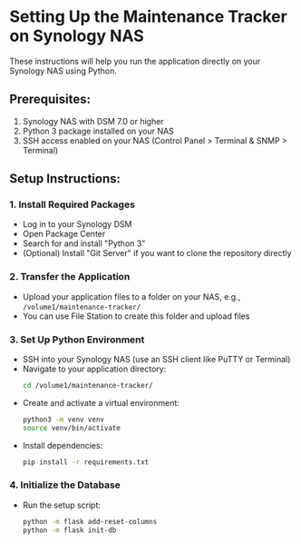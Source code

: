 # Setting Up the Maintenance Tracker on Synology NAS

These instructions will help you run the application directly on your Synology NAS using Python.

## Prerequisites:
1. Synology NAS with DSM 7.0 or higher
2. Python 3 package installed on your NAS
3. SSH access enabled on your NAS (Control Panel > Terminal & SNMP > Terminal)

## Setup Instructions:

### 1. Install Required Packages
- Log in to your Synology DSM
- Open Package Center
- Search for and install "Python 3"
- (Optional) Install "Git Server" if you want to clone the repository directly

### 2. Transfer the Application
- Upload your application files to a folder on your NAS, e.g., `/volume1/maintenance-tracker/`
- You can use File Station to create this folder and upload files

### 3. Set Up Python Environment
- SSH into your Synology NAS (use an SSH client like PuTTY or Terminal)
- Navigate to your application directory:
  ```bash
  cd /volume1/maintenance-tracker/
  ```
- Create and activate a virtual environment:
  ```bash
  python3 -m venv venv
  source venv/bin/activate
  ```
- Install dependencies:
  ```bash
  pip install -r requirements.txt
  ```

### 4. Initialize the Database
- Run the setup script:
  ```bash
  python -m flask add-reset-columns
  python -m flask init-db
  